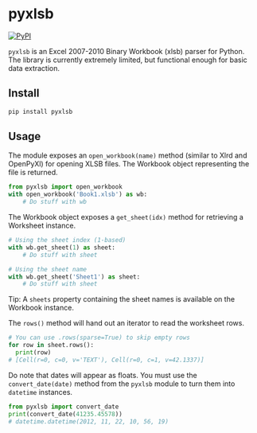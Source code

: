 pyxlsb
======

[![PyPI](https://img.shields.io/pypi/v/pyxlsb.svg)](https://pypi.python.org/pypi/pyxlsb)

`pyxlsb` is an Excel 2007-2010 Binary Workbook (xlsb) parser for Python.
The library is currently extremely limited, but functional enough for basic
data extraction.

Install
-------

```bash
pip install pyxlsb
```

Usage
-----

The module exposes an `open_workbook(name)` method (similar to Xlrd and
OpenPyXl) for opening XLSB files. The Workbook object representing the file is
returned.

```python
from pyxlsb import open_workbook
with open_workbook('Book1.xlsb') as wb:
    # Do stuff with wb
```

The Workbook object exposes a `get_sheet(idx)` method for retrieving a
Worksheet instance.

```python
# Using the sheet index (1-based)
with wb.get_sheet(1) as sheet:
    # Do stuff with sheet

# Using the sheet name
with wb.get_sheet('Sheet1') as sheet:
    # Do stuff with sheet
```

Tip: A `sheets` property containing the sheet names is available on the
Workbook instance.

The `rows()` method will hand out an iterator to read the worksheet rows.

```python
# You can use .rows(sparse=True) to skip empty rows
for row in sheet.rows():
  print(row)
# [Cell(r=0, c=0, v='TEXT'), Cell(r=0, c=1, v=42.1337)]
```

Do note that dates will appear as floats. You must use the `convert_date(date)`
method from the `pyxlsb` module to turn them into `datetime` instances.

```python
from pyxlsb import convert_date
print(convert_date(41235.45578))
# datetime.datetime(2012, 11, 22, 10, 56, 19)
```
